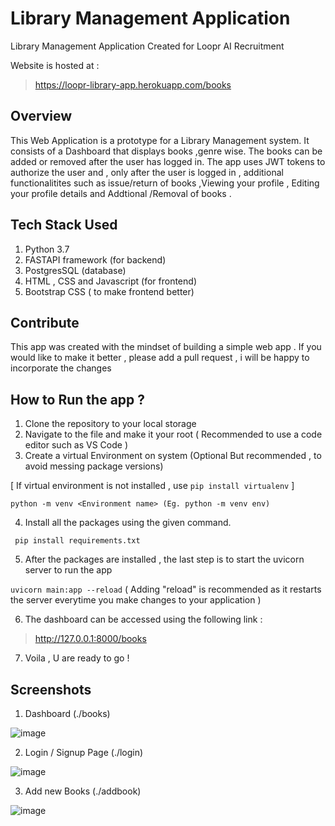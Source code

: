 # Library Management Application
Library Management Application Created for Loopr AI Recruitment

Website is hosted at :

> https://loopr-library-app.herokuapp.com/books

## Overview

This Web Application is a prototype for a Library Management system. It consists of a Dashboard that displays books ,genre wise. The books can be added or removed after the user has logged in. The app uses JWT tokens to authorize the user and , only after the user is logged in , additional functionalitites such as issue/return of books ,Viewing your profile , Editing your profile details and Addtional /Removal of books . 

## Tech Stack Used 

1. Python 3.7
2. FASTAPI framework (for backend)
3. PostgresSQL (database)
4. HTML , CSS and Javascript (for frontend)
5. Bootstrap CSS ( to make frontend better)

## Contribute

This app was created with the mindset of building a simple web app . If you would like to make it better , please add a pull request , i will be happy to incorporate the changes

## How to Run the app ?

1. Clone the repository to your local storage
2. Navigate to the file and make it your root ( Recommended to use a code editor such as VS Code )
3. Create a virtual Environment on system (Optional But recommended , to avoid messing package versions)

[ If virtual environment is not installed , use `pip install virtualenv` ] 

`python -m venv <Environment name> (Eg. python -m venv env)`

4. Install all the packages using the given command. 

  ` pip install requirements.txt`

5. After the packages are installed , the last step is to start the uvicorn server to run the app

`uvicorn main:app --reload`
( Adding "reload" is recommended as it restarts the server everytime you make changes to your application )

6. The dashboard can be accessed using the following link :

> http://127.0.0.1:8000/books

7. Voila , U are ready to go !


## Screenshots 

1. Dashboard (./books)

![image](https://user-images.githubusercontent.com/68860153/201997090-cf8932ae-6317-431a-9f08-06d0b17b6308.png)

2.  Login / Signup Page (./login)

![image](https://user-images.githubusercontent.com/68860153/201997329-82776c80-ee08-479f-aae8-7f62559e724b.png)

3. Add new Books (./addbook)

![image](https://user-images.githubusercontent.com/68860153/201997537-b572c11c-dc61-4923-ac90-1aee9c8caf37.png)



